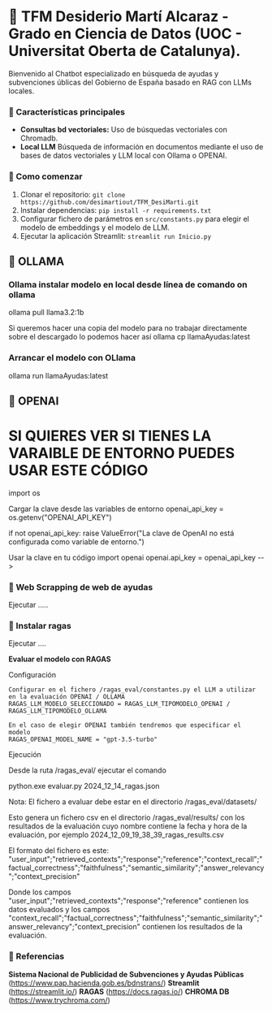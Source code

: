 # 📝 TFM Desiderio Martí Alcaraz - Grado en Ciencia de Datos (UOC - Universitat Oberta de Catalunya).

Bienvenido al Chatbot especializado en búsqueda de ayudas y subvenciones úblicas del Gobierno de España basado en RAG con LLMs locales.

### 🌟 Características principales
- **Consultas bd vectoriales:** Uso de búsquedas vectoriales con Chromadb.
- **Local LLM** Búsqueda de información en documentos mediante el uso de bases de datos vectoriales y LLM local  con Ollama o OPENAI.


### 🚀 Como comenzar
1. Clonar el repositorio: `git clone https://github.com/desimartiout/TFM_DesiMarti.git`
2. Instalar dependencias: `pip install -r requirements.txt`
3. Configurar fichero de parámetros en `src/constants.py` para elegir el modelo de embeddings y el modelo de LLM.
4. Ejecutar la aplicación Streamlit: `streamlit run Inicio.py`

## 📘 OLLAMA

### Ollama instalar modelo en local desde línea de comando on ollama
ollama pull llama3.2:1b

Si queremos hacer una copia del modelo para no trabajar directamente sobre el descargado lo podemos hacer así
ollama cp llamaAyudas:latest

### Arrancar el modelo con OLlama
ollama run llamaAyudas:latest

## 📘 OPENAI

# SI QUIERES VER SI TIENES LA VARAIBLE DE ENTORNO PUEDES USAR ESTE CÓDIGO
import os

Cargar la clave desde las variables de entorno
openai_api_key = os.getenv("OPENAI_API_KEY")

if not openai_api_key:
    raise ValueError("La clave de OpenAI no está configurada como variable de entorno.")

Usar la clave en tu código
import openai
openai.api_key = openai_api_key -->

### 📘 Web Scrapping de web de ayudas
Ejecutar .....


### 📘 Instalar ragas
Ejecutar ....

**Evaluar el modelo con RAGAS**

Configuración

    Configurar en el fichero /ragas_eval/constantes.py el LLM a utilizar en la evaluación OPENAI / OLLAMA
    RAGAS_LLM_MODELO_SELECCIONADO = RAGAS_LLM_TIPOMODELO_OPENAI / RAGAS_LLM_TIPOMODELO_OLLAMA

    En el caso de elegir OPENAI también tendremos que especificar el modelo
    RAGAS_OPENAI_MODEL_NAME = "gpt-3.5-turbo"

Ejecución

Desde la ruta /ragas_eval/ ejecutar el comando

python.exe evaluar.py 2024_12_14_ragas.json 

Nota: El fichero a evaluar debe estar en el directorio /ragas_eval/datasets/

Esto genera un fichero csv en el directorio /ragas_eval/results/ con los resultados de la evaluación cuyo nombre contiene la fecha y hora de la evaluación, por ejemplo 2024_12_09_19_38_39_ragas_results.csv

El formato del fichero es este:
"user_input";"retrieved_contexts";"response";"reference";"context_recall";"factual_correctness";"faithfulness";"semantic_similarity";"answer_relevancy";"context_precision"

Donde los campos "user_input";"retrieved_contexts";"response";"reference" contienen los datos evaluados y los campos "context_recall";"factual_correctness";"faithfulness";"semantic_similarity";"answer_relevancy";"context_precision" contienen los resultados de la evaluación.

### 📘 Referencias
**Sistema Nacional de Publicidad de Subvenciones y Ayudas Públicas** (https://www.pap.hacienda.gob.es/bdnstrans/)
**Streamlit** (https://streamlit.io/)
**RAGAS** (https://docs.ragas.io/)
**CHROMA DB** (https://www.trychroma.com/)